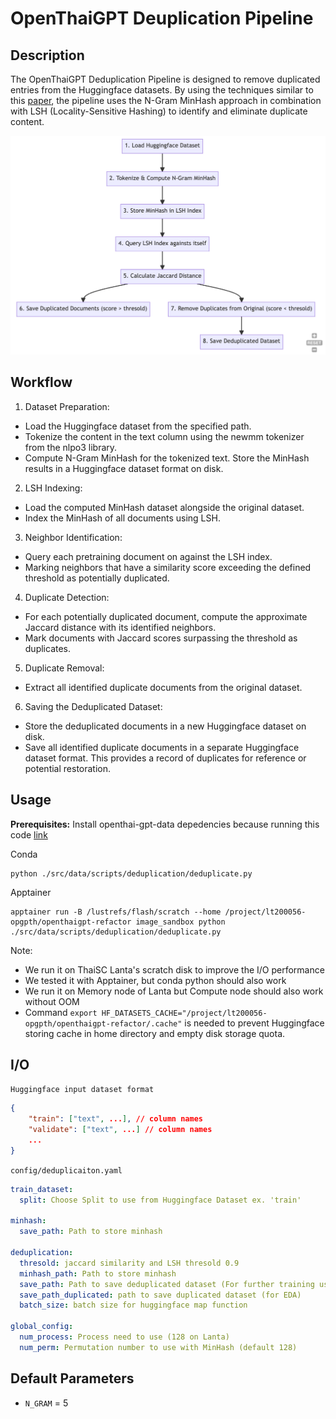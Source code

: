 # OpenThaiGPT Deuplication Pipeline

## Description

The OpenThaiGPT Deduplication Pipeline is designed to remove duplicated entries from the Huggingface datasets. By using the techniques similar to this [paper](https://arxiv.org/abs/2107.06499), the pipeline uses the N-Gram MinHash approach in combination with LSH (Locality-Sensitive Hashing) to identify and eliminate duplicate content.

![deduplication_diagram](deduplication_diagram.png)

## Workflow

1. Dataset Preparation:

- Load the Huggingface dataset from the specified path.
- Tokenize the content in the text column using the newmm tokenizer from the nlpo3 library.
- Compute N-Gram MinHash for the tokenized text.
  Store the MinHash results in a Huggingface dataset format on disk.

2. LSH Indexing:

- Load the computed MinHash dataset alongside the original dataset.
- Index the MinHash of all documents using LSH.

3. Neighbor Identification:

- Query each pretraining document on against the LSH index.
- Marking neighbors that have a similarity score exceeding the defined threshold as potentially duplicated.

4. Duplicate Detection:

- For each potentially duplicated document, compute the approximate Jaccard distance with its identified neighbors.
- Mark documents with Jaccard scores surpassing the threshold as duplicates.

5. Duplicate Removal:

- Extract all identified duplicate documents from the original dataset.

6. Saving the Deduplicated Dataset:

- Store the deduplicated documents in a new Huggingface dataset on disk.
- Save all identified duplicate documents in a separate Huggingface dataset format. This provides a record of duplicates for reference or potential restoration.

## Usage

**Prerequisites:** Install openthai-gpt-data depedencies because running this code [link](/src/data/README.md)

Conda

```
python ./src/data/scripts/deduplication/deduplicate.py
```

Apptainer

```
apptainer run -B /lustrefs/flash/scratch --home /project/lt200056-opgpth/openthaigpt-refactor image_sandbox python ./src/data/scripts/deduplication/deduplicate.py
```

Note:

- We run it on ThaiSC Lanta's scratch disk to improve the I/O performance
- We tested it with Apptainer, but conda python should also work
- We run it on Memory node of Lanta but Compute node should also work without OOM
- Command `export HF_DATASETS_CACHE="/project/lt200056-opgpth/openthaigpt-refactor/.cache"` is needed to prevent Huggingface storing cache in home directory and empty disk storage quota.

## I/O

`Huggingface input dataset format`

```json
{
    "train": ["text", ...], // column names
    "validate": ["text", ...] // column names
    ...
}
```

`config/deduplicaiton.yaml`

```yaml
train_dataset:
  split: Choose Split to use from Huggingface Dataset ex. 'train'

minhash:
  save_path: Path to store minhash

deduplication:
  thresold: jaccard similarity and LSH thresold 0.9
  minhash_path: Path to store minhash
  save_path: Path to save deduplicated dataset (For further training usage)
  save_path_duplicated: path to save duplicated dataset (for EDA)
  batch_size: batch size for huggingface map function

global_config:
  num_process: Process need to use (128 on Lanta)
  num_perm: Permutation number to use with MinHash (default 128)
```

## Default Parameters

- `N_GRAM` = 5
